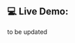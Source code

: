 <!--![Application screenshot](./public/screenshot.png)

<br/>
<br/>

With [The Weather Forecasting] user can search locations by city name and observe the weather for the next 5-6 days and 3 hour interval.
<br />
The app is developed using React.js and material-UI.

<br/>-->

## 💻 Live Demo:

to be updated


<!--## ⚡ Install

-Clone the repository:

```bash
git clone https://github.com/rajdemodak01/the-weather-forecasting.git

```-->

<!--- Install the packages using the command `npm install`-->

<br/>
<!--
## 📙 Used libraries

- `react-js`
- `material-ui`

Check `packages.json` for details
-->
<br/>
Thank You ☺
